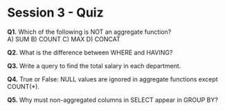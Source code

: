 # Session 3 - Quiz

**Q1.** Which of the following is NOT an aggregate function?  
A) SUM  B) COUNT  C) MAX  D) CONCAT

**Q2.** What is the difference between WHERE and HAVING?

**Q3.** Write a query to find the total salary in each department.

**Q4.** True or False: NULL values are ignored in aggregate functions except COUNT(*).

**Q5.** Why must non-aggregated columns in SELECT appear in GROUP BY?
